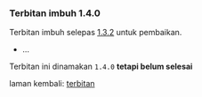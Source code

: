 ---
---

### Terbitan imbuh 1.4.0

Terbitan imbuh selepas [1.3.2][1] untuk pembaikan.

* ...

Terbitan ini dinamakan `1.4.0` **tetapi belum selesai**

laman kembali: [terbitan][0]

  [0]: index.md
  [1]: 1.3.2.md
